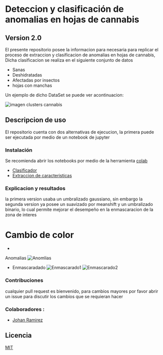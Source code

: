 # Deteccion y clasificación de anomalias en hojas de cannabis
## Version 2.0

El presente repositorio posee la informacion para necesaria para replicar el proceso de extraccion y clasificacion de anomalias en hojas de cannabis, Dicha clasificacion se realiza en el siguiente conjunto de datos
 - Sanas
 - Deshidratadas 
 - Afectadas por insectos 
 - hojas con manchas
 
Un ejemplo de dicho DataSet se puede ver acontinuacion:

![imagen clusters cannabis]()
 
## Descripcion de uso
 
El repositorio cuenta con dos alternativas de ejecucion, la primera puede ser ejecutada por medio de un notebook de jupyter 
 
### Instalación 
Se recomienda abrir los notebooks por medio de la herramienta [colab](https://colab.research.google.com/)

- [Clasificador](https://colab.research.google.com/drive/1-MD-6-0SizOh9K1R4cJwd2wmNjVKEktk)
- [Extraccion de caracteristicas](https://colab.research.google.com/drive/1neMXQf0tRO6G0GM514OIWS_qhzyNPgog)

### Explicacion y resultados

la primera version usaba un umbralizado gaussiano, sin embargo la segunda version ya posee un suavizado por meanshift y un umbralizado binario, lo cual permite mejorar el desempeño en la enmascaracion de la zona de interes 
# Cambio de color 

- 
Anomalias
![Anomlias](https://raw.githubusercontent.com/joaramirezra/ClasificadorHojasCanabis/master/Imagenes/Contorno.png)

* Enmascaradado
![Enmascarado1](https://raw.githubusercontent.com/joaramirezra/ClasificadorHojasCanabis/master/Imagenes/Enmascarada.png)
![Enmascarado2](https://raw.githubusercontent.com/joaramirezra/ClasificadorHojasCanabis/master/Imagenes/Suavizada.png)




### Contribuciones
cualquier pull request es bienvenido, para cambios mayores por favor abrir un issue para discutir los cambios que se requieran hacer

### Colaboradores :
- [Johan Ramirez](https://github.com/joaramirezra/)

## Licencia
[MIT](https://choosealicense.com/licenses/mit/)
